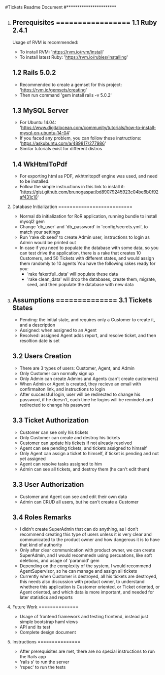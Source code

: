 #Tickets Readme Document
#***********************

1. Prerequisites
=================
	1.1 Ruby 2.4.1
	--------------
	Usage of RVM is recommended:
	- To install RVM: 'https://rvm.io/rvm/install'
	- To install latest Ruby: 'https://rvm.io/rubies/installing'

	1.2 Rails 5.0.2
	---------------
	- Recommended to create a gemset for this project: 'https://rvm.io/gemsets/creating'
	- Then run command 'gem install rails -v 5.0.2'

	1.3 MySQL Server
	----------------
	- For Ubuntu 14.04: 'https://www.digitalocean.com/community/tutorials/how-to-install-mysql-on-ubuntu-14-04'
	- If you faced any problem, you can follow these instructions: 'https://askubuntu.com/a/489817/277986'
	- Similar tutorials exist for different distros

	1.4	WkHtmlToPdf
	---------------
	- For exporting html as PDF, wkhtmltopdf engine was used, and need to be installed.
	- Follow the simple instructions in this link to install it: 
		'https://gist.github.com/brunogaspar/bd89079245923c04be6b0f92af431c10'

2. Database Initialization
==========================
	- Normal db initialization for RoR application, running bundle to install mysql2 gem
	- Change 'db_user' and 'db_password' in 'config/secrets.yml', to match your settings
	- Run 'rake db:seed' to create Admin user, instructions to login as Admin would be printed out
	- In case if you need to populate the database with some data, so you can test drive the application, 
	  there is a rake that  creates 10 Customers, and 50 Tickets with different states, and would assign 
	  them randomly to 10 agents
		You have the following rakes ready for you:
		- 'rake faker:full_data' will populate these data
		- 'rake clean_data' will drop the databases, create them, migrate, seed, and then populate the 
		   database with new data

3. Assumptions
==============
	3.1 Tickets States
	------------------
	- Pending: the initial state, and requires only a Customer to create it, and a description
	- Assigned: when assigned to an Agent
	- Resolved: assigned Agent adds report, and resolve ticket, and then resoltion date is set

	3.2 Users Creation
	------------------
	- There are 3 types of users: Customer, Agent, and Admin
	- Only Customer can normally sign up
	- Only Admin can create Admins and Agents (can't create customers)
	- When Admin or Agent is created, they recieve an email with confirmaiton link, and instructions to login
	- After successful login, user will be redirected to change his password, if he doesn't, each time he 
	  logins will be reminded and redirected to change his password

	3.3 Ticket Authorization
	------------------------
	- Customer can see only his tickets
	- Only Customer can create and destroy his tickets
	- Customer can update his tickets if not already resolved
	- Agent can see pending tickets, and tickets assigned to himself
	- Only Agent can assign a ticket to himself, if ticket is pending and not yet assigned
	- Agent can resolve tasks assigned to him
	- Admin can see all tickets, and destroy them (he can't edit them)

	3.3 User Authorization
	----------------------
	- Customer and Agent can see and edit their own data
	- Admin can CRUD all users, but he can't create a Customer
	
	3.4 Roles Remarks
	-----------------
	- I didn't create SuperAdmin that can do anything, as I don't recommend creating this type of users
	  unless it is very clear and communicated to the product owner and how dangerous it is to have that
	  kind of authority
	- Only after clear communication with product owner, we can create SuperAdmin, and I would recommedn using
	  percuations, like soft deletions, and usage of 'paranoid' gem
	- Depending on the complexity of the system, I would recommend AgentSupervisor, so he can manage and 
	  assign all tickets
	- Currently when Customer is destroyed, all his tickets are destroyed, this needs also discussion with 
	  product owner, to understand whethere this application is Customer oriented, or Ticket oriented, or
	  Agent oriented, and which data is more important, and needed for later statistics and reports

4. Future Work
==============
	- Usage of frontend framework and testing frontend, instead just simple bootstrap haml views
	- API and its test
	- Complete design document

5. Instructions
===============
	- After prerequisites are met, there are no special instructions to run the Rails app
	- 'rails s' to run the server
	- 'rspec' to run the tests